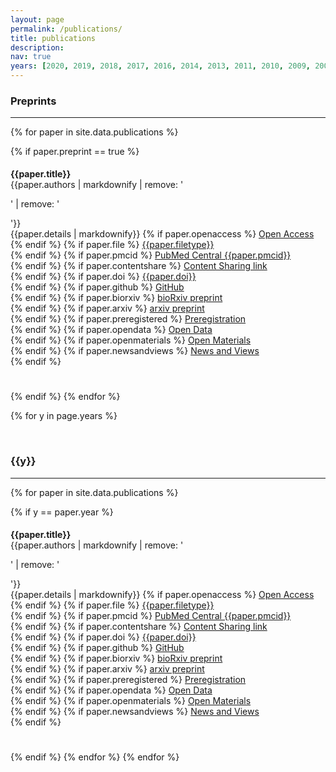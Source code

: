 ```yaml
---
layout: page
permalink: /publications/
title: publications
description:
nav: true
years: [2020, 2019, 2018, 2017, 2016, 2014, 2013, 2011, 2010, 2009, 2008, 2007]
---
```


<h3 class="year">Preprints</h3><hr>

{% for paper in site.data.publications %}

{% if paper.preprint == true %}
<div id = "{{ paper.title | replace: ' ', '-' | remove: '.' }}" class="clearfix" width="100%" style="padding-top: 5px; padding-bottom: 25px; clear: both;">
<div valign="top" style="overflow: hidden">
  <b>{{paper.title}}</b><br>
  {{paper.authors | markdownify | remove: '<p>' | remove: '</p>'}}<br>
  {{paper.details | markdownify}}
  {% if paper.openaccess %}<i class="ai ai-open-access ai-fw"></i> <a href="{{paper.openaccess}}" target="_blank">Open Access</a><br>{% endif %}
  {% if paper.file %}<i class="far fa-file-alt fa-fw"></i> <a href="{{ paper.file | prepend: '/assets/publications/' | prepend: site.baseurl | prepend: site.url }}" target="_blank">{{paper.filetype}}</a><br>{% endif %}
  {% if paper.pmcid %}<i class="fas fa-landmark fa-fw"></i> <a href="https://www.ncbi.nlm.nih.gov/pmc/articles/{{paper.pmcid}}" target="_blank">PubMed Central {{paper.pmcid}}</a><br>{% endif %}
  {% if paper.contentshare %}<i class="fas fa-door-open fa-fw"></i> <a href="{{paper.contentshare}}" target="_blank">Content Sharing link</a><br>{% endif %}
  {% if paper.doi %}<i class="ai ai-doi ai-fw"></i> <a href="https://doi.org/{{paper.doi}}" target="_blank">{{paper.doi}}</a><br>{% endif %}
  {% if paper.github %}<i class="fab fa-github fa-fw"></i> <a href="{{paper.github}}" target="_blank">GitHub</a><br>{% endif %}
  {% if paper.biorxiv %}<i class="ai ai-biorxiv ai-fw"></i> <a href="{{paper.biorxiv}}" target="_blank">bioRxiv preprint</a><br>{% endif %}
  {% if paper.arxiv %}<i class="ai ai-arxiv ai-fw"></i> <a href="{{paper.arxiv}}" target="_blank">arxiv preprint</a><br>{% endif %}
  {% if paper.preregistered %}<i class="ai ai-preregistered ai-fw"></i> <a href="{{paper.preregistered}}" target="_blank">Preregistration</a><br>{% endif %}
  {% if paper.opendata %}<i class="ai ai-open-data ai-fw"></i> <a href="{{paper.opendata}}" target="_blank">Open Data</a><br>{% endif %}
  {% if paper.openmaterials %}<i class="ai ai-open-materials ai-fw"></i> <a href="{{paper.openmaterials}}" target="_blank">Open Materials</a><br>{% endif %}
  {% if paper.newsandviews %}<i class="ai ai-conversation ai-fw"></i> <a href="{{paper.newsandviews}}" target="_blank">News and Views</a><br>{% endif %}
    </div>
</div>

{% endif %}
{% endfor %}


{% for y in page.years %}

<br>
<h3 class="year">{{y}}</h3><hr>

{% for paper in site.data.publications %}

{% if y == paper.year %}
<div id = "{{ paper.title | replace: ' ', '-' | remove: '.' }}" class="clearfix" width="100%" style="padding-top: 5px; padding-bottom: 25px; clear: both;">
<div valign="top" style="overflow: hidden">
  <b>{{paper.title}}</b><br>
  {{paper.authors | markdownify | remove: '<p>' | remove: '</p>'}}<br>
  {{paper.details | markdownify}}
  {% if paper.openaccess %}<i class="ai ai-open-access ai-fw"></i> <a href="{{paper.openaccess}}" target="_blank">Open Access</a><br>{% endif %}
  {% if paper.file %}<i class="far fa-file-alt fa-fw"></i> <a href="{{ paper.file | prepend: '/assets/publications/' | prepend: site.baseurl | prepend: site.url }}" target="_blank">{{paper.filetype}}</a><br>{% endif %}
  {% if paper.pmcid %}<i class="fas fa-landmark fa-fw"></i> <a href="https://www.ncbi.nlm.nih.gov/pmc/articles/{{paper.pmcid}}" target="_blank">PubMed Central {{paper.pmcid}}</a><br>{% endif %}
  {% if paper.contentshare %}<i class="fas fa-door-open fa-fw"></i> <a href="{{paper.contentshare}}" target="_blank">Content Sharing link</a><br>{% endif %}
  {% if paper.doi %}<i class="ai ai-doi ai-fw"></i> <a href="https://doi.org/{{paper.doi}}" target="_blank">{{paper.doi}}</a><br>{% endif %}
  {% if paper.github %}<i class="fab fa-github fa-fw"></i> <a href="{{paper.github}}" target="_blank">GitHub</a><br>{% endif %}
  {% if paper.biorxiv %}<i class="ai ai-biorxiv ai-fw"></i> <a href="{{paper.biorxiv}}" target="_blank">bioRxiv preprint</a><br>{% endif %}
  {% if paper.arxiv %}<i class="ai ai-arxiv ai-fw"></i> <a href="{{paper.arxiv}}" target="_blank">arxiv preprint</a><br>{% endif %}
  {% if paper.preregistered %}<i class="ai ai-preregistered ai-fw"></i> <a href="{{paper.preregistered}}" target="_blank">Preregistration</a><br>{% endif %}
  {% if paper.opendata %}<i class="ai ai-open-data ai-fw"></i> <a href="{{paper.opendata}}" target="_blank">Open Data</a><br>{% endif %}
  {% if paper.openmaterials %}<i class="ai ai-open-materials ai-fw"></i> <a href="{{paper.openmaterials}}" target="_blank">Open Materials</a><br>{% endif %}
  {% if paper.newsandviews %}<i class="ai ai-conversation ai-fw"></i> <a href="{{paper.newsandviews}}" target="_blank">News and Views</a><br>{% endif %}
    </div>
</div>

{% endif %}
{% endfor %}
{% endfor %}
